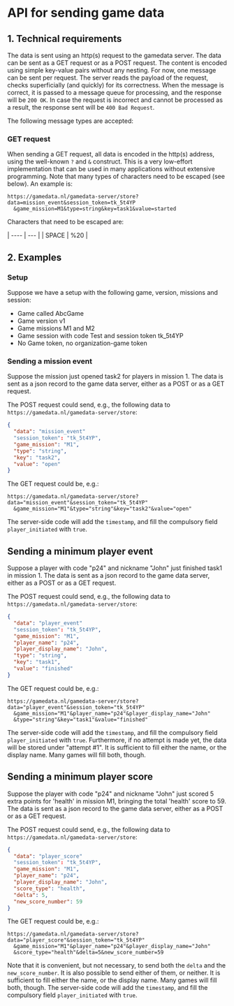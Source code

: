 # API for sending game data

## 1. Technical requirements

The data is sent using an http(s) request to the gamedata server. The data can be sent as a GET request or as a POST request. The content is encoded using simple key-value pairs without any nesting. For now, one message can be sent per request. The server reads the payload of the request, checks superficially (and quickly) for its correctness. When the message is correct, it is passed to a message queue for processing, and the response will be `200 OK`. In case the request is incorrect and cannot be processed as a result, the response sent will be `400 Bad Request`. 

The following message types are accepted:

### GET request
When sending a GET request, all data is encoded in the http(s) address, using the well-known `?` and `&` construct. This is a very low-effort implementation that can be used in many applications without extensive programming. Note that many types of characters need to be escaped (see below). An example is:

```
https://gamedata.nl/gamedata-server/store?data=mission_event&session_token=tk_5t4YP
  &game_mission=M1&type=string&key=task1&value=started
```

Characters that need to be escaped are:

| ----  | --- |
| SPACE | %20 |



## 2. Examples

### Setup 
Suppose we have a setup with the following game, version, missions and session:

- Game called AbcGame
- Game version v1
- Game missions M1 and M2
- Game session with code Test and session token tk_5t4YP
- No Game token, no organization-game token


### Sending a mission event
Suppose the mission just opened task2 for players in mission 1. The data is sent as a json record to the game data server, either as a POST or as a GET request. 

The POST request could send, e.g., the following data to `https://gamedata.nl/gamedata-server/store`:

```json
{
  "data": "mission_event"
  "session_token": "tk_5t4YP",
  "game_mission": "M1",
  "type": "string",
  "key": "task2",
  "value": "open"
}
```

The GET request could be, e.g.:

```
https://gamedata.nl/gamedata-server/store?data="mission_event"&session_token="tk_5t4YP"
  &game_mission="M1"&type="string"&key="task2"&value="open"
```

The server-side code will add the `timestamp`, and fill the compulsory field `player_initiated` with `true`.


## Sending a minimum player event
Suppose a player with code "p24" and nickname "John" just finished task1 in mission 1. The data is sent as a json record to the game data server, either as a POST or as a GET request. 

The POST request could send, e.g., the following data to `https://gamedata.nl/gamedata-server/store`:

```json
{
  "data": "player_event"
  "session_token": "tk_5t4YP",
  "game_mission": "M1",
  "player_name": "p24",
  "player_display_name": "John",
  "type": "string",
  "key": "task1",
  "value": "finished"
}
```

The GET request could be, e.g.:

```
https://gamedata.nl/gamedata-server/store?data="player_event"&session_token="tk_5t4YP"
  &game_mission="M1"&player_name="p24"&player_display_name="John"
  &type="string"&key="task1"&value="finished"
```

The server-side code will add the `timestamp`, and fill the compulsory field `player_initiated` with `true`. Furthermore, if no attempt is made yet, the data will be stored under "attempt #1". It is sufficient to fill either the name, or the display name. Many games will fill both, though.


## Sending a minimum player score
Suppose the player with code "p24" and nickname "John" just scored 5 extra points for 'health' in mission M1, bringing the total 'health' score to 59. The data is sent as a json record to the game data server, either as a POST or as a GET request. 

The POST request could send, e.g., the following data to `https://gamedata.nl/gamedata-server/store`:

```json
{
  "data": "player_score"
  "session_token": "tk_5t4YP",
  "game_mission": "M1",
  "player_name": "p24",
  "player_display_name": "John",
  "score_type": "health",
  "delta": 5,
  "new_score_number": 59
}
```

The GET request could be, e.g.:

```
https://gamedata.nl/gamedata-server/store?data="player_score"&session_token="tk_5t4YP"
  &game_mission="M1"&player_name="p24"&player_display_name="John"
  &score_type="health"&delta=5&new_score_number=59
```

Note that it is convenient, but not necessary, to send both the `delta` and the `new_score_number`. It is also possible to send either of them, or neither. It is sufficient to fill either the name, or the display name. Many games will fill both, though. The server-side code will add the `timestamp`, and fill the compulsory field `player_initiated` with `true`.

